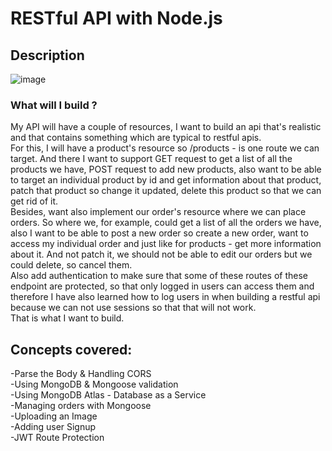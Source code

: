 # RESTful API with Node.js

## Description

![image](https://user-images.githubusercontent.com/51646341/76054632-fe477980-5f79-11ea-9237-c13948f8d65f.png)

### What will I build ?  
My API will have a couple of resources, I want to build an api that's realistic and that contains something which are typical to restful apis.  
For this, I will have a product's resource so /products - is one route we can target. And there I want to support GET request to get a list of all the products we have, POST request to add new products, also want to be able to target an individual product by id and get information about that product, patch that product so change it updated, delete this product so that we can get rid of it.  
Besides, want also implement our order's resource where we can place orders. So where we, for example, could get a list of all the orders we have, also I want to be able to post a new order so create a new order, want to access my individual order and just like for products - get more information about it. And not patch it, we should not be able to edit our orders but we could delete, so cancel them.  
Also add authentication to make sure that some of these routes of these endpoint are protected, so that only logged in users can access them and therefore I have also learned how to log users in when building a restful api because we can not use sessions so that that will not work.  
That is what I want to build.

## Concepts covered:
-Parse the Body & Handling CORS  
-Using MongoDB & Mongoose validation  
-Using MongoDB Atlas - Database as a Service  
-Managing orders with Mongoose  
-Uploading an Image  
-Adding user Signup  
-JWT Route Protection
